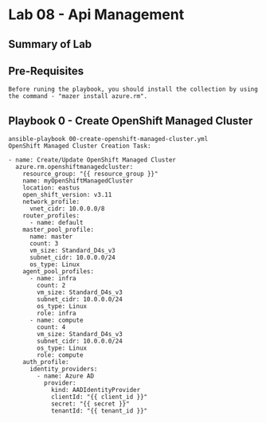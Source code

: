 
# Lab 08 - Api Management

## Summary of Lab

## Pre-Requisites
    Before runing the playbook, you should install the collection by using the command - "mazer install azure.rm".

## Playbook 0 - Create OpenShift Managed Cluster
    ansible-playbook 00-create-openshift-managed-cluster.yml
    OpenShift Managed Cluster Creation Task:
```
- name: Create/Update OpenShift Managed Cluster
  azure.rm.openshiftmanagedcluster:
    resource_group: "{{ resource_group }}"
    name: myOpenShiftManagedCluster
    location: eastus
    open_shift_version: v3.11
    network_profile:
      vnet_cidr: 10.0.0.0/8
    router_profiles:
      - name: default
    master_pool_profile:
      name: master
      count: 3
      vm_size: Standard_D4s_v3
      subnet_cidr: 10.0.0.0/24
      os_type: Linux
    agent_pool_profiles:
      - name: infra
        count: 2
        vm_size: Standard_D4s_v3
        subnet_cidr: 10.0.0.0/24
        os_type: Linux
        role: infra
      - name: compute
        count: 4
        vm_size: Standard_D4s_v3
        subnet_cidr: 10.0.0.0/24
        os_type: Linux
        role: compute
    auth_profile:
      identity_providers:
        - name: Azure AD
          provider:
            kind: AADIdentityProvider
            clientId: "{{ client_id }}"
            secret: "{{ secret }}"
            tenantId: "{{ tenant_id }}"
```

